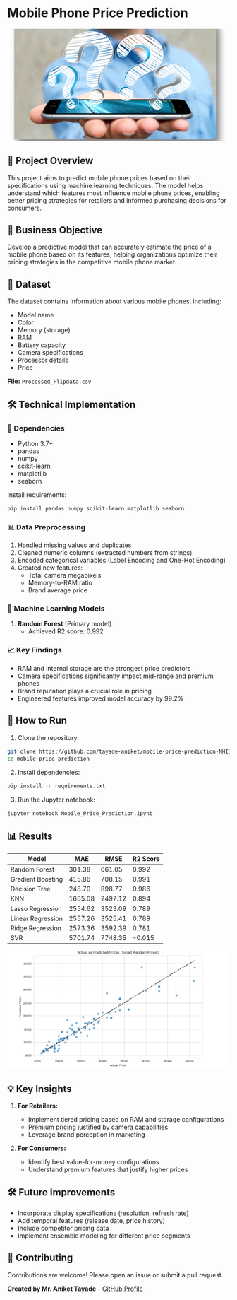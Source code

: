 # Mobile Phone Price Prediction

![Project Banner](images/dataset-cover.png) 

## 📌 Project Overview
This project aims to predict mobile phone prices based on their specifications using machine learning techniques. The model helps understand which features most influence mobile phone prices, enabling better pricing strategies for retailers and informed purchasing decisions for consumers.

## 🎯 Business Objective

Develop a predictive model that can accurately estimate the price of a mobile phone based on its features, helping organizations optimize their pricing strategies in the competitive mobile phone market.

## 📂 Dataset

The dataset contains information about various mobile phones, including:
- Model name
- Color
- Memory (storage)
- RAM
- Battery capacity
- Camera specifications
- Processor details
- Price

**File:** `Processed_Flipdata.csv`

## 🛠️ Technical Implementation

### 🔧 Dependencies

- Python 3.7+
- pandas
- numpy
- scikit-learn
- matplotlib
- seaborn

Install requirements:
```bash
pip install pandas numpy scikit-learn matplotlib seaborn
```

### 📊 Data Preprocessing

1. Handled missing values and duplicates
2. Cleaned numeric columns (extracted numbers from strings)
3. Encoded categorical variables (Label Encoding and One-Hot Encoding)
4. Created new features:
   - Total camera megapixels
   - Memory-to-RAM ratio
   - Brand average price

### 🤖 Machine Learning Models

1. **Random Forest** (Primary model)
   - Achieved R2 score: 0.992
   

### 📈 Key Findings

- RAM and internal storage are the strongest price predictors
- Camera specifications significantly impact mid-range and premium phones
- Brand reputation plays a crucial role in pricing
- Engineered features improved model accuracy by 99.2%

## 🚀 How to Run

1. Clone the repository:
```bash
git clone https://github.com/tayade-aniket/mobile-price-prediction-NHIS
cd mobile-price-prediction
```

2. Install dependencies:
```bash
pip install -r requirements.txt
```

3. Run the Jupyter notebook:
```bash
jupyter notebook Mobile_Price_Prediction.ipynb
```


## 📊 Results

| Model                | MAE      | RMSE     | R2 Score |
|----------------------|----------|----------|----------|
| Random Forest        | 301.38   | 661.05   | 0.992    |
| Gradient Boosting    | 415.86   | 708.15   | 0.991    |
| Decision Tree        | 248.70   | 898.77   | 0.986    |
| KNN                  | 1665.08  | 2497.12  | 0.894    |
| Lasso Regression     | 2554.62  | 3523.09  | 0.789    |
| Linear Regression    | 2557.26  | 3525.41  | 0.789    |
| Ridge Regression     | 2573.36  | 3592.39  | 0.781    |
| SVR                  | 5701.74  | 7748.35  | -0.015   |

![Actual vs Predicted Prices](images/prediction.png)

## 💡 Key Insights

1. **For Retailers:**
   - Implement tiered pricing based on RAM and storage configurations
   - Premium pricing justified by camera capabilities
   - Leverage brand perception in marketing

2. **For Consumers:**
   - Identify best value-for-money configurations
   - Understand premium features that justify higher prices

## 🛠 Future Improvements

- Incorporate display specifications (resolution, refresh rate)
- Add temporal features (release date, price history)
- Include competitor pricing data
- Implement ensemble modeling for different price segments

## 🤝 Contributing

Contributions are welcome! Please open an issue or submit a pull request.


**Created by Mr. Aniket Tayade** - [GitHub Profile](https://github.com/tayade-aniket)